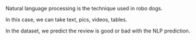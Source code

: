 Natural language processing is the technique used in robo dogs.

In this case, we can take text, pics, videos, tables.

In the dataset, we predict the review is good or bad with the NLP prediction.
